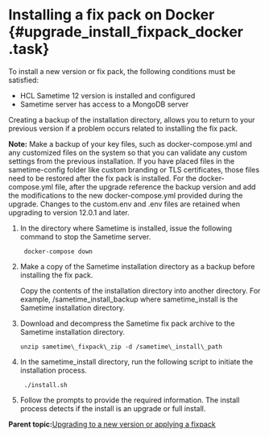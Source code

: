 # Installing a fix pack on Docker {#upgrade_install_fixpack_docker .task}

To install a new version or fix pack, the following conditions must be satisfied:

-   HCL Sametime 12 version is installed and configured
-   Sametime server has access to a MongoDB server

Creating a backup of the installation directory, allows you to return to your previous version if a problem occurs related to installing the fix pack.

**Note:** Make a backup of your key files, such as docker-compose.yml and any customized files on the system so that you can validate any custom settings from the previous installation. If you have placed files in the sametime-config folder like custom branding or TLS certificates, those files need to be restored after the fix pack is installed. For the docker-compose.yml file, after the upgrade reference the backup version and add the modifications to the new docker-compose.yml provided during the upgrade. Changes to the custom.env and .env files are retained when upgrading to version 12.0.1 and later.

1.  In the directory where Sametime is installed, issue the following command to stop the Sametime server.

    ``` {#codeblock_zxy_ypk_25b}
     docker-compose down 
    ```

2.  Make a copy of the Sametime installation directory as a backup before installing the fix pack.

    Copy the contents of the installation directory into another directory. For example, /sametime\_install\_backup where sametime\_install is the Sametime installation directory.

3.  Download and decompress the Sametime fix pack archive to the Sametime installation directory.

    ``` {#codeblock_icc_gqk_25b}
    unzip sametime\_fixpack\_zip -d /sametime\_install\_path 
    ```

4.  In the sametime\_install directory, run the following script to initiate the installation process.

    ``` {#codeblock_c3j_3qk_25b}
     ./install.sh
    ```

5.  Follow the prompts to provide the required information. The install process detects if the install is an upgrade or full install.


**Parent topic:**[Upgrading to a new version or applying a fixpack](upgrade_install_fixpack.md)

